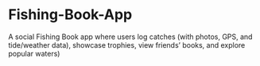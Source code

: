 # Fishing-Book-App
A social Fishing Book app where users log catches (with photos, GPS, and tide/weather data), showcase trophies, view friends’ books, and explore popular waters)
